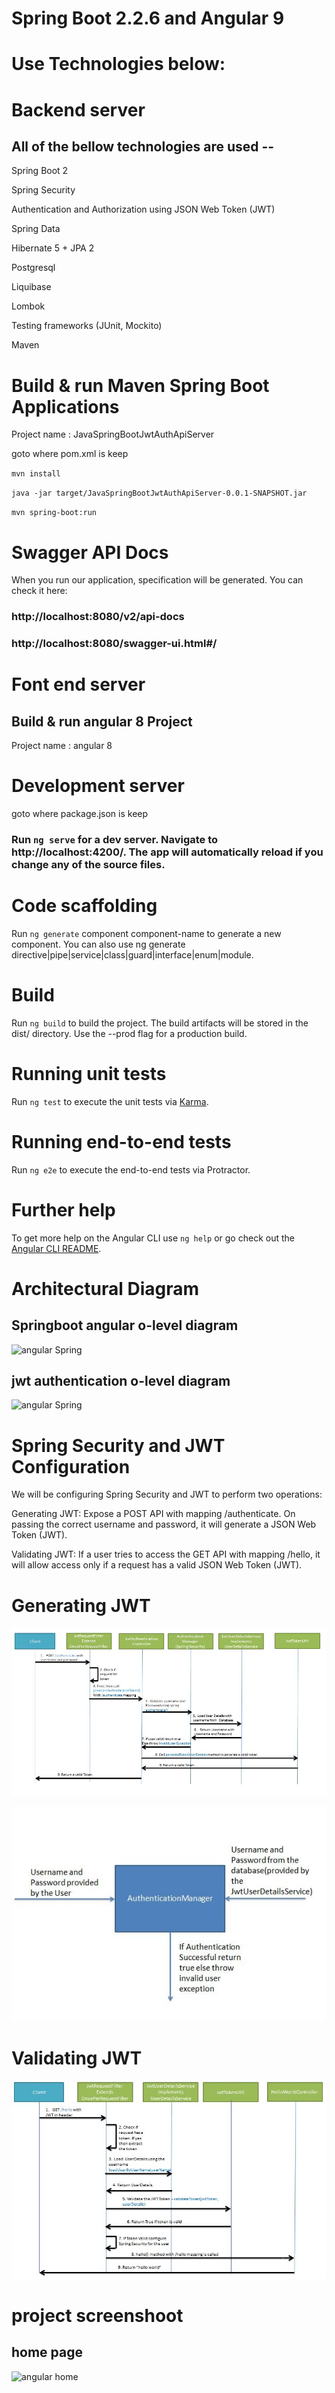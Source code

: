 # Spring Boot 2.2.6 and Angular 9

# Use Technologies below:

# Backend server

## All of the bellow technologies are used --

Spring Boot 2

Spring Security

Authentication and Authorization using JSON Web Token (JWT) 

Spring Data

Hibernate 5 + JPA 2

Postgresql

Liquibase

Lombok

Testing frameworks (JUnit, Mockito)

Maven

# Build & run  Maven Spring Boot Applications 

Project name : JavaSpringBootJwtAuthApiServer

goto where pom.xml is keep

`mvn install`

`java -jar target/JavaSpringBootJwtAuthApiServer-0.0.1-SNAPSHOT.jar`

`mvn spring-boot:run`


# Swagger API Docs

When you run our application, specification will be generated. You can check it here:

### http://localhost:8080/v2/api-docs

### http://localhost:8080/swagger-ui.html#/

# Font end server

## Build & run angular 8 Project

Project name : angular 8

# Development server

goto where package.json is keep

### Run `ng serve` for a dev server. Navigate to http://localhost:4200/. The app will automatically reload if you change any of the source files.

# Code scaffolding

Run `ng generate` component component-name to generate a new component. You can also use ng generate directive|pipe|service|class|guard|interface|enum|module.

# Build

Run `ng build` to build the project. The build artifacts will be stored in the dist/ directory. Use the --prod flag for a production build.

# Running unit tests

Run `ng test` to execute the unit tests via [Karma](https://karma-runner.github.io).

# Running end-to-end tests

Run `ng e2e` to execute the end-to-end tests via Protractor.

# Further help

To get more help on the Angular CLI use `ng help` or go check out the [Angular CLI README](https://github.com/angular/angular-cli/blob/master/README.md).


# Architectural Diagram

## Springboot angular o-level diagram
 
![angular Spring](/ScreenshotImage/angularSpring.jpg)

## jwt authentication o-level diagram

![angular Spring](/ScreenshotImage/jwt-architecture-diagram.png)


# Spring Security and JWT Configuration
We will be configuring Spring Security and JWT to perform two operations:

Generating JWT: Expose a POST API with mapping /authenticate. On passing the correct username and password, it will generate a JSON Web Token (JWT).

Validating JWT: If a user tries to access the GET API with mapping /hello, it will allow access only if a request has a valid JSON Web Token (JWT).


# Generating JWT

![angular Spring](/img/GeneratingJWT.JPG)

![angular Spring](/img/GeneratingJWT1.JPG)

# Validating JWT
![angular Spring](/img/ValidatingJWT.JPG)


# project screenshoot

## home page


![angular home](/img/projecthome.png)
